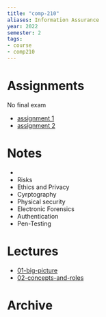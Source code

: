 ```yaml
---
title: "comp-210"
aliases: Information Assurance
year: 2022
semester: 2
tags: 
- course
- comp210
---
```


# Assignments
No final exam
- [assignment 1](notes/ass01-security-audit)
- [assignment 2](notes/ass02-repaired-system)

# Notes
- 
- Risks
- Ethics and Privacy
- Cyrptography
- Physical security
- Electronic Forensics
- Authentication
- Pen-Testing

# Lectures
- [01-big-picture](notes/01-big-picture.md)
- [02-concepts-and-roles](notes/02-concepts-and-roles.md)

# Archive
